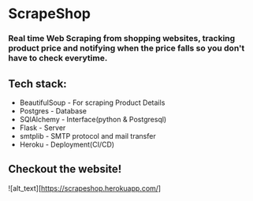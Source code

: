 # ScrapeShop


### Real time Web Scraping from shopping websites, tracking product price and notifying when the price falls so you don't have to check everytime.



## Tech stack:
* BeautifulSoup - For scraping Product Details
* Postgres - Database 
* SQlAlchemy - Interface(python & Postgresql)
* Flask - Server
* smtplib - SMTP protocol and mail transfer
* Heroku - Deployment(CI/CD)


## Checkout the website!
![alt_text][https://scrapeshop.herokuapp.com/]
